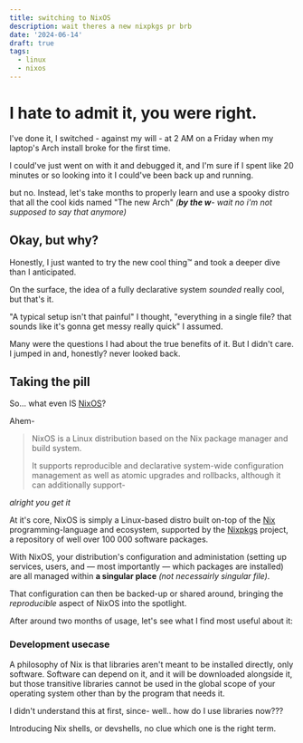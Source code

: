 ```yaml
---
title: switching to NixOS
description: wait theres a new nixpkgs pr brb
date: '2024-06-14'
draft: true
tags:
  - linux
  - nixos
---
```

# I hate to admit it, you were right.

I've done it, I switched - against my will - at 2 AM on a Friday when my laptop's Arch install broke for the first time.

I could've just went on with it and debugged it, and I'm sure if I spent like 20 minutes or so looking into it I could've been back up and running.

but no. Instead, let's take months to properly learn and use a spooky distro that all the cool kids named "The new Arch" *(**by the w**- wait no i'm not supposed to say that anymore)*

## Okay, but why?

Honestly, I just wanted to try the new cool thing:tm: and took a deeper dive than I anticipated.

On the surface, the idea of a fully declarative system *sounded* really cool, but that's it.

"A typical setup isn't that painful" I thought, "everything in a single file? that sounds like it's gonna get messy really quick" I assumed.

Many were the questions I had about the true benefits of it. But I didn't care. I jumped in and, honestly? never looked back.

## Taking the pill

So... what even IS [NixOS](https://nixos.org)?

Ahem-

> NixOS is a Linux distribution based on the Nix package manager and build system.
>
> It supports reproducible and declarative system-wide configuration management as well as atomic upgrades and rollbacks, although it can additionally support-
  
*alright you get it*

At it's core, NixOS is simply a Linux-based distro built on-top of the [Nix](https://nix.dev/) programming-language and ecosystem, supported by the [Nixpkgs](https://github.com/NixOS/nixpkgs) project, a repository of well over 100 000 software packages.

With NixOS, your distribution's configuration and administation (setting up services, users, and &mdash; most importantly &mdash; which packages are installed) are all managed within **a singular place** *(not necessairly singular file)*.

That configuration can then be backed-up or shared around, bringing the *reproducible* aspect of NixOS into the spotlight.

After around two months of usage, let's see what I find most useful about it:

### Development usecase

A philosophy of Nix is that libraries aren't meant to be installed directly, only software. Software can depend on it, and it will be downloaded alongside it, but those transitive libraries cannot be used in the global scope of your operating system other than by the program that needs it.

I didn't understand this at first, since- well.. how do I use libraries now???

Introducing Nix shells, or devshells, no clue which one is the right term.
